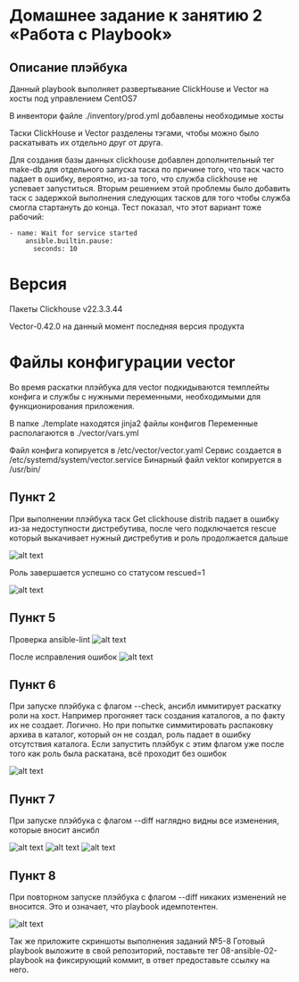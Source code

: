 
# Домашнее задание к занятию 2 «Работа с Playbook»

## Описание плэйбука
Данный playbook выполняет развертывание ClickHouse и Vector на хосты под управлением CentOS7


В инвентори файле ./inventory/prod.yml добавлены необходимые хосты

Таски ClickHouse и Vector разделены тэгами, чтобы можно было раскатывать их отдельно друг от друга.

Для создания базы данных clickhouse добавлен дополнительный тег make-db для отдельного запуска таска по причине того, что таск часто падает в ошибку, вероятно, из-за того, что служба clickhouse не успевает запуститься.
Вторым решением этой проблемы было добавить таск с задержкой выполнения следующих тасков для того чтобы служба смогла стартануть до конца. Тест показал, что этот вариант тоже рабочий:

```ansible
- name: Wait for service started
    ansible.builtin.pause:
      seconds: 10
```
# Версия

Пакеты Clickhouse v22.3.3.44

Vector-0.42.0 на данный момент последняя версия продукта

# Файлы конфигурации vector
Во время раскатки плэйбука для vector подкидываются темплейты конфига и службы с нужными переменными, необходимыми для функционирования приложения.

В папке ./template находятся jinja2 файлы конфигов
Переменные располагаются в ./vector/vars.yml

Файл конфига копируется в /etc/vector/vector.yaml
Сервис создается в /etc/systemd/system/vector.service
Бинарный файл vektor копируется в /usr/bin/

## Пункт 2

При выполнении плэйбука таск Get clickhouse distrib падает в ошибку из-за недоступности дистребутива, после чего подключается rescue который выкачивает нужный дистребутив и роль продолжается дальше

![alt text](image-7.png)

Роль завершается успешно со статусом rescued=1

![alt text](image-6.png)

## Пункт 5
Проверка ansible-lint
![alt text](image.png)

После исправления ошибок
![alt text](image-8.png)

## Пункт 6

При запуске плэйбука с флагом --check, ансибл иммитирует раскатку роли на хост. Например прогоняет таск создания каталогов, а по факту их не создает. Логично. Но при попытке симмитировать распаковку архива в каталог, который он не создал, роль падает в ошибку отсутствия каталога.
Если запустить плэйбук с этим флагом уже после того как роль была раскатана, всё проходит без ошибок

![alt text](image-5.png)

## Пункт 7

При запуске плэйбука с флагом --diff наглядно видны все изменения, которые вносит ансибл

![alt text](image-1.png)
![alt text](image-2.png)
![alt text](image-3.png)

## Пункт 8

При повторном запуске плэйбука с флагом --diff никаких изменений не вносится. Это и означает, что playbook идемпотентен.

![alt text](image-4.png)

Так же приложите скриншоты выполнения заданий №5-8
Готовый playbook выложите в свой репозиторий, поставьте тег 08-ansible-02-playbook на фиксирующий коммит, в ответ предоставьте ссылку на него.

